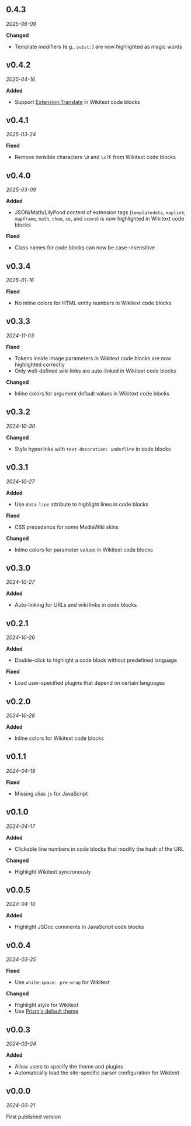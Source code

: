 ## 0.4.3

*2025-06-09*

**Changed**

- Template modifiers (e.g., `subst:`) are now highlighted as magic words

## v0.4.2

*2025-04-16*

**Added**

- Support [Extension:Translate](https://www.mediawiki.org/wiki/Extension:Translate) in Wikitext code blocks

## v0.4.1

*2025-03-24*

**Fixed**

- Remove invisible characters `\0` and `\x7F` from Wikitext code blocks

## v0.4.0

*2025-03-09*

**Added**

- JSON/Math/LilyPond content of extension tags (`templatedata`, `maplink`, `mapframe`, `math`, `chem`, `ce`, and `score`) is now highlighted in Wikitext code blocks

**Fixed**

- Class names for code blocks can now be case-insensitive

## v0.3.4

*2025-01-16*

**Fixed**

- No inline colors for HTML entity numbers in Wikitext code blocks

## v0.3.3

*2024-11-03*

**Fixed**

- Tokens inside image parameters in Wikitext code blocks are now highlighted correctly
- Only well-defined wiki links are auto-linked in Wikitext code blocks

**Changed**

- Inline colors for argument default values in Wikitext code blocks

## v0.3.2

*2024-10-30*

**Changed**

- Style hyperlinks with `text-decoration: underline` in code blocks

## v0.3.1

*2024-10-27*

**Added**

- Use `data-line` attribute to highlight lines in code blocks

**Fixed**

- CSS precedence for some MediaWiki skins

**Changed**

- Inline colors for parameter values in Wikitext code blocks

## v0.3.0

*2024-10-27*

**Added**

- Auto-linking for URLs and wiki links in code blocks

## v0.2.1

*2024-10-26*

**Added**

- Double-click to highlight a code block without predefined language

**Fixed**

- Load user-specified plugins that depend on certain languages

## v0.2.0

*2024-10-26*

**Added**

- Inline colors for Wikitext code blocks

## v0.1.1

*2024-04-18*

**Fixed**

- Missing alias `js` for JavaScript

## v0.1.0

*2024-04-17*

**Added**

- Clickable line numbers in code blocks that modify the hash of the URL

**Changed**

- Highlight Wikitext syncronously

## v0.0.5

*2024-04-10*

**Added**

- Highlight JSDoc comments in JavaScript code blocks

## v0.0.4

*2024-03-25*

**Fixed**

- Use `white-space: pre-wrap` for Wikitext

**Changed**

- Highlight style for Wikitext
- Use [Prism's default theme](https://github.com/PrismJS/prism/blob/master/themes/prism.css)

## v0.0.3

*2024-03-24*

**Added**

- Allow users to specify the theme and plugins
- Automatically load the site-specific parser configuration for Wikitext

## v0.0.0

*2024-03-21*

First published version
